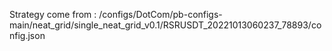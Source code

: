 Strategy come from : /configs/DotCom/pb-configs-main/neat_grid/single_neat_grid_v0.1/RSRUSDT_20221013060237_78893/config.json